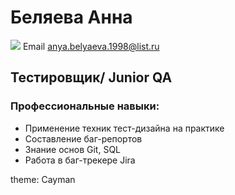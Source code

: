 # Беляева Анна

![](C:\Users\Anna\Desktop\eca5bfea-2db7-4b6e-a428-af83f4f0be77.jpg)
Email anya.belyaeva.1998@list.ru

## Тестировщик/ Junior QA

### Профессиональные навыки:
* Применение техник тест-дизайна на практике
* Составление баг-репортов
* Знание основ Git, SQL
* Работа в баг-трекере Jira

theme: Cayman
